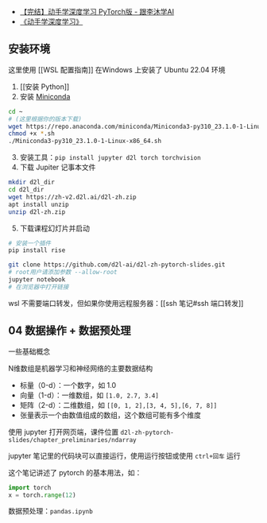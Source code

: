 - [【完结】动手学深度学习 PyTorch版 - 跟李沐学AI](https://space.bilibili.com/1567748478/channel/seriesdetail?sid=358497)
- [《动手学深度学习》](https://zh-v2.d2l.ai/)

## 安装环境

这里使用 [[WSL 配置指南]] 在Windows 上安装了 Ubuntu 22.04 环境

1. [[安装 Python]]
2. 安装 [Miniconda](https://docs.conda.io/en/latest/miniconda.html#linux-installers)
```sh
cd ~
# (这里根据你的版本下载)
wget https://repo.anaconda.com/miniconda/Miniconda3-py310_23.1.0-1-Linux-x86_64.sh
chmod +x *.sh
./Miniconda3-py310_23.1.0-1-Linux-x86_64.sh
```
3. 安装工具：`pip install jupyter d2l torch torchvision`
4. 下载 Jupiter 记事本文件
```sh
mkdir d2l_dir
cd d2l_dir
wget https://zh-v2.d2l.ai/d2l-zh.zip
apt install unzip
unzip d2l-zh.zip
```
5. 下载课程幻灯片并启动
```sh
# 安装一个插件
pip install rise

git clone https://github.com/d2l-ai/d2l-zh-pytorch-slides.git
# root用户请添加参数 --allow-root
jupyter notebook
# 在浏览器中打开链接
```
wsl 不需要端口转发，但如果你使用远程服务器：[[ssh 笔记#ssh 端口转发]]

## 04 数据操作 + 数据预处理

一些基础概念

N维数组是机器学习和神经网络的主要数据结构

- 标量（0-d）：一个数字，如 1.0
- 向量（1-d）：一维数组，如 `[1.0, 2.7, 3.4]`
- 矩阵（2-d）：二维数组，如 `[[0, 1, 2],[3, 4, 5],[6, 7, 8]]`
- 张量表示一个由数值组成的数组，这个数组可能有多个维度

使用 jupyter 打开网页端，课件位置 `d2l-zh-pytorch-slides/chapter_preliminaries/ndarray`

jupyter 笔记里的代码块可以直接运行，使用运行按钮或使用 `ctrl+回车` 运行

这个笔记讲述了 pytorch 的基本用法，如：
```python
import torch
x = torch.range(12)
```

数据预处理：`pandas.ipynb`
